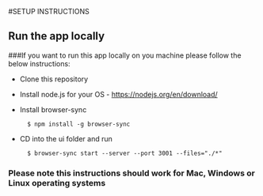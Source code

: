 #SETUP INSTRUCTIONS

## Run the app locally

###If you want to run this app locally on you machine please follow the below instructions:
* Clone this repository
* Install node.js for your OS - https://nodejs.org/en/download/
* Install browser-sync

        $ npm install -g browser-sync

* CD into the ui folder and run

        $ browser-sync start --server --port 3001 --files="./*"

### Please note this instructions should work for Mac, Windows or Linux operating systems